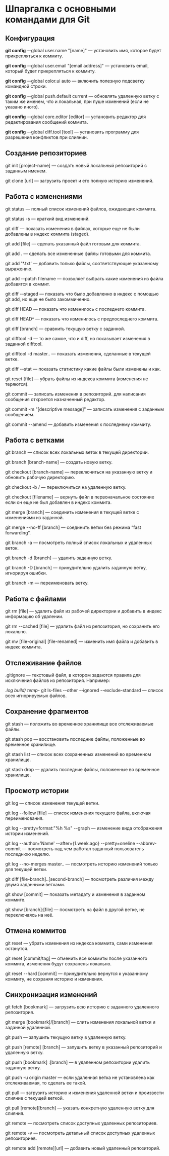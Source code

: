 # Шпаргалка с основными командами для Git
## Конфигурация
**git config** --global user.name "[name]" — установить имя, которое будет прикрепляться к коммиту.

**git config** --global user.email "[email address]" — установить email, который будет прикрепляться к коммиту.

**git config** --global color.ui auto — включить полезную подсветку командной строки.

**git config** --global push.default current — обновлять удаленную ветку с таким же именем, что и локальная, при пуше изменений (если не указано иного).

**git config** --global core.editor [editor] — установить редактор для редактирования сообщений коммита.

**git config** --global diff.tool [tool] — установить программу для разрешения конфликтов при слиянии.

## Создание репозиториев
git init [project-name] — создать новый локальный репозиторий с заданным именем.

git clone [url] — загрузить проект и его полную историю изменений.

## Работа с изменениями
git status — полный список изменений файлов, ожидающих коммита.

git status -s — краткий вид изменений.

git diff — показать изменения в файлах, которые еще не были добавлены в индекс коммита (staged).

git add [file] — сделать указанный файл готовым для коммита.

git add . — сделать все измененные файлы готовыми для коммита.

git add '*.txt' — добавить только файлы, соответствующие указанному выражению.

git add --patch filename — позволяет выбрать какие изменения из файла добавятся в коммит.

git diff --staged — показать что было добавленно в индекс с помощью git add, но еще не было закоммиченно.

git diff HEAD — показать что изменилось с последнего коммита.

git diff HEAD^ — показать что изменилось с предпоследнего коммита.

git diff [branch] — сравнить текущую ветку с заданной.

git difftool -d — то же самое, что и diff, но показывает изменения в заданной difftool.

git difftool -d master.. — показать изменения, сделанные в текущей ветке.

git diff --stat — показать статистику какие файлы были изменены и как.

git reset [file] — убрать файлы из индекса коммита (изменения не теряются).

git commit — записать изменения в репозиторий. для написания сообщения откроется назначенный редактор.

git commit -m "[descriptive message]" — записать изменения с заданным сообщением.

git commit --amend — добавить изменения к последнему коммиту.

## Работа с ветками
git branch — список всех локальных веток в текущей директории.

git branch [branch-name] — создать новую ветку.

git checkout [branch-name] — переключиться на указанную ветку и обновить рабочую директорию.

git checkout -b <name> <remote>/<branch> — переключиться на удаленную ветку.

git checkout [filename] — вернуть файл в первоначальное состояние если он еще не был добавлен в индекс коммита.

git merge [branch] — соединить изменения в текущей ветке с изменениями из заданной.

git merge --no-ff [branch] — соединить ветки без режима “fast forwarding”.

git branch -a — посмотреть полный список локальных и удаленных веток.

git branch -d [branch] — удалить заданную ветку.

git branch -D [branch] — принудительно удалить заданную ветку, игнорируя ошибки.

git branch -m <oldname> <newname> — переименовать ветку.

## Работа с файлами
git rm [file] — удалить файл из рабочей директории и добавить в индекс информацию об удалении.

git rm --cached [file] — удалить файл из репозитория, но сохранить его локально.

git mv [file-original] [file-renamed] — изменить имя файла и добавить в индекс коммита.

## Отслеживание файлов
.gitignore — текстовый файл, в котором задаются правила для исключения файлов из репозитория. Например:

*.log
build/
temp-*
git ls-files --other --ignored --exclude-standard — список всех игнорируемых файлов.

## Сохранение фрагментов
git stash — положить во временное хранилище все отслеживаемые файлы.

git stash pop — восстановить последние файлы, положенные во временное хранилище.

git stash list — список всех сохраненных изменений во временном хранилище.

git stash drop — удалить последние файлы, положенные во временное хранилище.

## Просмотр истории
git log — список изменения текущей ветки.

git log --follow [file] — список изменения текущего файла, включая переименования.

git log --pretty=format:"%h %s" --graph — изменение вида отображения истории изменений.

git log --author='Name' --after={1.week.ago} --pretty=oneline --abbrev-commit — посмотреть над чем работал заданный пользователь последнюю неделю.

git log --no-merges master.. — посмотреть историю изменений только для текущей ветки.

git diff [file-branch]..[second-branch] — посмотреть различия между двумя заданными ветками.

git show [commit] — показать метадату и изменения в заданном коммите.

git show [branch]:[file] — посмотреть на файл в другой ветке, не переключаясь на неё.

## Отмена коммитов
git reset — убрать изменения из индекса коммита, сами изменения останутся.

git reset [commit/tag] — отменить все коммиты после указанного коммита, изменения будут сохранены локально.

git reset --hard [commit] — принудительно вернутся к указанному коммиту, не сохраняя историю и изменения.

## Синхронизация изменений
git fetch [bookmark] — загрузить всю историю с заданного удаленного репозитория.

git merge [bookmark]/[branch] — слить изменения локальной ветки и заданной удаленной.

git push — запушить текущую ветку в удаленную ветку.

git push [remote] [branch] — запушить ветку в указанный репозиторий и удаленную ветку.

git push [bookmark] :[branch] — в удаленном репозитории удалить заданную ветку.

git push -u origin master — если удаленная ветка не установлена как отслеживаемая, то сделать ее такой.

git pull — загрузить историю и изменения удаленной ветки и произвести слияние с текущей веткой.

git pull [remote][branch] — указать конкретную удаленную ветку для слияния.

git remote — посмотреть список доступных удаленных репозиториев.

git remote -v — посмотреть детальный список доступных удаленных репозиториев.

git remote add [remote][url] — добавить новый удаленный репозиторий.